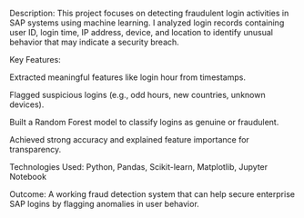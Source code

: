 Description:
This project focuses on detecting fraudulent login activities in SAP systems using machine learning. I analyzed login records containing user ID, login time, IP address, device, and location to identify unusual behavior that may indicate a security breach.

Key Features:

Extracted meaningful features like login hour from timestamps.

Flagged suspicious logins (e.g., odd hours, new countries, unknown devices).

Built a Random Forest model to classify logins as genuine or fraudulent.

Achieved strong accuracy and explained feature importance for transparency.

Technologies Used:
Python, Pandas, Scikit-learn, Matplotlib, Jupyter Notebook

Outcome:
A working fraud detection system that can help secure enterprise SAP logins by flagging anomalies in user behavior.
